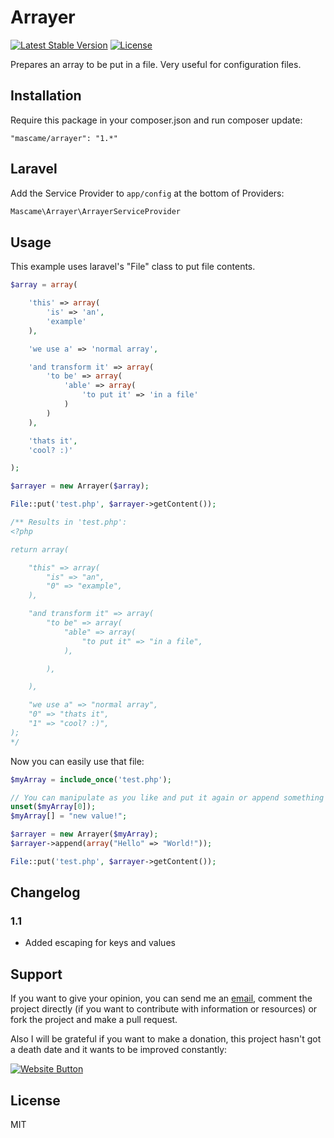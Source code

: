 Arrayer
=========

[![Latest Stable Version](https://poser.pugx.org/mascame/arrayer/v/stable.svg)](https://packagist.org/packages/mascame/arrayer)
[![License](https://poser.pugx.org/mascame/arrayer/license.svg)](https://packagist.org/packages/mascame/arrayer)

Prepares an array to be put in a file. Very useful for configuration files.

Installation
--------------

Require this package in your composer.json and run composer update:

    "mascame/arrayer": "1.*"


Laravel
--------------

Add the Service Provider to `app/config` at the bottom of Providers:

```php
Mascame\Arrayer\ArrayerServiceProvider
```

Usage
--------------

This example uses laravel's "File" class to put file contents. 

```php
$array = array(

    'this' => array(
        'is' => 'an',
        'example'
    ),

    'we use a' => 'normal array',

    'and transform it' => array(
        'to be' => array(
            'able' => array(
                'to put it' => 'in a file'
            )
        )
    ),

    'thats it',
    'cool? :)'

);

$arrayer = new Arrayer($array);

File::put('test.php', $arrayer->getContent());

/** Results in 'test.php':
<?php

return array(

	"this" => array(
		"is" => "an",
		"0" => "example",
	),

	"and transform it" => array(
		"to be" => array(
			"able" => array(
				"to put it" => "in a file",
			),

		),

	),

	"we use a" => "normal array",
	"0" => "thats it",
	"1" => "cool? :)",
);
*/
```

Now you can easily use that file:

```php
$myArray = include_once('test.php');

// You can manipulate as you like and put it again or append something to the end
unset($myArray[0]);
$myArray[] = "new value!";

$arrayer = new Arrayer($myArray);
$arrayer->append(array("Hello" => "World!"));

File::put('test.php', $arrayer->getContent());
```

Changelog
----

### 1.1
- Added escaping for keys and values


Support
----

If you want to give your opinion, you can send me an [email](mailto:marcmascarell@gmail.com), comment the project directly (if you want to contribute with information or resources) or fork the project and make a pull request.

Also I will be grateful if you want to make a donation, this project hasn't got a death date and it wants to be improved constantly:

[![Website Button](http://www.rahmenversand.com/images/paypal_logo_klein.gif "Donate!")](https://www.paypal.com/cgi-bin/webscr?cmd=_donations&business=marcmascarell%40gmail%2ecom&lc=US&item_name=Artificer%20Development&no_note=0&currency_code=EUR&bn=PP%2dDonationsBF%3abtn_donateCC_LG%2egif%3aNonHostedGuest&amount=5 "Contribute to the project")


License
----

MIT
